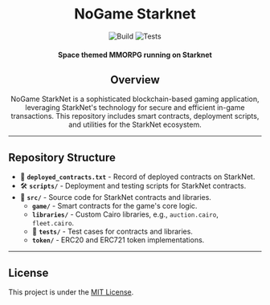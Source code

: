 <div align="center">

# NoGame Starknet
![Build](https://github.com/ametel01/nogame-starknet/actions/workflows/scarb.yml/badge.svg?style=for-the-badge&logo=github)
![Tests](https://github.com/ametel01/nogame-starknet/actions/workflows/test.yml/badge.svg?style=for-the-badge&logo=github)

<h4>Space themed MMORPG running on Starknet</h4>

## Overview

NoGame StarkNet is a sophisticated blockchain-based gaming application, leveraging StarkNet's technology for secure and efficient in-game transactions. This repository includes smart contracts, deployment scripts, and utilities for the StarkNet ecosystem.

</div>

---

## Repository Structure

- 📄 **`deployed_contracts.txt`** - Record of deployed contracts on StarkNet.
- 🛠 **`scripts/`** - Deployment and testing scripts for StarkNet contracts.
- 🧱 **`src/`** - Source code for StarkNet contracts and libraries.
  - **`game/`** - Smart contracts for the game's core logic.
  - **`libraries/`** - Custom Cairo libraries, e.g., `auction.cairo`, `fleet.cairo`.
  - 🧪 **`tests/`** - Test cases for contracts and libraries.
  - **`token/`** - ERC20 and ERC721 token implementations.

</div>

---

## License


This project is under the [MIT License](LICENSE).

</div>
